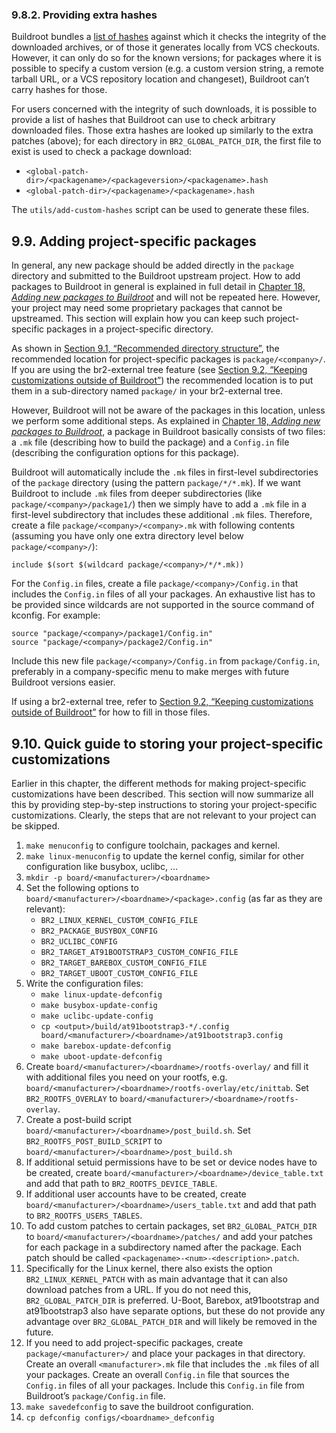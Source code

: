 ### 9.8.2. Providing extra hashes

Buildroot bundles a [list of hashes](https://buildroot.org/downloads/manual/manual.html#adding-packages-hash) against which it checks the integrity of the downloaded archives, or of those it generates locally from VCS checkouts. However, it can only do so for the known versions; for packages where it is possible to specify a custom version (e.g. a custom version string, a remote tarball URL, or a VCS repository location and changeset), Buildroot can’t carry hashes for those.

For users concerned with the integrity of such downloads, it is possible to provide a list of hashes that Buildroot can use to check arbitrary downloaded files. Those extra hashes are looked up similarly to the extra patches (above); for each directory in `BR2_GLOBAL_PATCH_DIR`, the first file to exist is used to check a package download:

- `<global-patch-dir>/<packagename>/<packageversion>/<packagename>.hash`
- `<global-patch-dir>/<packagename>/<packagename>.hash`

The `utils/add-custom-hashes` script can be used to generate these files.

## 9.9. Adding project-specific packages

In general, any new package should be added directly in the `package` directory and submitted to the Buildroot upstream project. How to add packages to Buildroot in general is explained in full detail in [Chapter 18, *Adding new packages to Buildroot*](https://buildroot.org/downloads/manual/manual.html#adding-packages) and will not be repeated here. However, your project may need some proprietary packages that cannot be upstreamed. This section will explain how you can keep such project-specific packages in a project-specific directory.

As shown in [Section 9.1, “Recommended directory structure”](https://buildroot.org/downloads/manual/manual.html#customize-dir-structure), the recommended location for project-specific packages is `package/<company>/`. If you are using the br2-external tree feature (see [Section 9.2, “Keeping customizations outside of Buildroot”](https://buildroot.org/downloads/manual/manual.html#outside-br-custom)) the recommended location is to put them in a sub-directory named `package/` in your br2-external tree.

However, Buildroot will not be aware of the packages in this location, unless we perform some additional steps. As explained in [Chapter 18, *Adding new packages to Buildroot*](https://buildroot.org/downloads/manual/manual.html#adding-packages), a package in Buildroot basically consists of two files: a `.mk` file (describing how to build the package) and a `Config.in` file (describing the configuration options for this package).

Buildroot will automatically include the `.mk` files in first-level subdirectories of the `package` directory (using the pattern `package/*/*.mk`). If we want Buildroot to include `.mk` files from deeper subdirectories (like `package/<company>/package1/`) then we simply have to add a `.mk` file in a first-level subdirectory that includes these additional `.mk` files. Therefore, create a file `package/<company>/<company>.mk` with following contents (assuming you have only one extra directory level below `package/<company>/`):

```
include $(sort $(wildcard package/<company>/*/*.mk))
```

For the `Config.in` files, create a file `package/<company>/Config.in` that includes the `Config.in` files of all your packages. An exhaustive list has to be provided since wildcards are not supported in the source command of kconfig. For example:

```
source "package/<company>/package1/Config.in"
source "package/<company>/package2/Config.in"
```

Include this new file `package/<company>/Config.in` from `package/Config.in`, preferably in a company-specific menu to make merges with future Buildroot versions easier.

If using a br2-external tree, refer to [Section 9.2, “Keeping customizations outside of Buildroot”](https://buildroot.org/downloads/manual/manual.html#outside-br-custom) for how to fill in those files.

## 9.10. Quick guide to storing your project-specific customizations

Earlier in this chapter, the different methods for making project-specific customizations have been described. This section will now summarize all this by providing step-by-step instructions to storing your project-specific customizations. Clearly, the steps that are not relevant to your project can be skipped.

1. `make menuconfig` to configure toolchain, packages and kernel.
2. `make linux-menuconfig` to update the kernel config, similar for other configuration like busybox, uclibc, …
3. `mkdir -p board/<manufacturer>/<boardname>`
4. Set the following options to `board/<manufacturer>/<boardname>/<package>.config` (as far as they are relevant):
   - `BR2_LINUX_KERNEL_CUSTOM_CONFIG_FILE`
   - `BR2_PACKAGE_BUSYBOX_CONFIG`
   - `BR2_UCLIBC_CONFIG`
   - `BR2_TARGET_AT91BOOTSTRAP3_CUSTOM_CONFIG_FILE`
   - `BR2_TARGET_BAREBOX_CUSTOM_CONFIG_FILE`
   - `BR2_TARGET_UBOOT_CUSTOM_CONFIG_FILE`
5. Write the configuration files:
   - `make linux-update-defconfig`
   - `make busybox-update-config`
   - `make uclibc-update-config`
   - `cp <output>/build/at91bootstrap3-*/.config board/<manufacturer>/<boardname>/at91bootstrap3.config`
   - `make barebox-update-defconfig`
   - `make uboot-update-defconfig`
6. Create `board/<manufacturer>/<boardname>/rootfs-overlay/` and fill it with additional files you need on your rootfs, e.g. `board/<manufacturer>/<boardname>/rootfs-overlay/etc/inittab`. Set `BR2_ROOTFS_OVERLAY` to `board/<manufacturer>/<boardname>/rootfs-overlay`.
7. Create a post-build script `board/<manufacturer>/<boardname>/post_build.sh`. Set `BR2_ROOTFS_POST_BUILD_SCRIPT` to `board/<manufacturer>/<boardname>/post_build.sh`
8. If additional setuid permissions have to be set or device nodes have to be created, create `board/<manufacturer>/<boardname>/device_table.txt` and add that path to `BR2_ROOTFS_DEVICE_TABLE`.
9. If additional user accounts have to be created, create `board/<manufacturer>/<boardname>/users_table.txt` and add that path to `BR2_ROOTFS_USERS_TABLES`.
10. To add custom patches to certain packages, set `BR2_GLOBAL_PATCH_DIR` to `board/<manufacturer>/<boardname>/patches/` and add your patches for each package in a subdirectory named after the package. Each patch should be called `<packagename>-<num>-<description>.patch`.
11. Specifically for the Linux kernel, there also exists the option `BR2_LINUX_KERNEL_PATCH` with as main advantage that it can also download patches from a URL. If you do not need this, `BR2_GLOBAL_PATCH_DIR` is preferred. U-Boot, Barebox, at91bootstrap and at91bootstrap3 also have separate options, but these do not provide any advantage over `BR2_GLOBAL_PATCH_DIR` and will likely be removed in the future.
12. If you need to add project-specific packages, create `package/<manufacturer>/` and place your packages in that directory. Create an overall `<manufacturer>.mk` file that includes the `.mk` files of all your packages. Create an overall `Config.in` file that sources the `Config.in` files of all your packages. Include this `Config.in` file from Buildroot’s `package/Config.in` file.
13. `make savedefconfig` to save the buildroot configuration.
14. `cp defconfig configs/<boardname>_defconfig`

